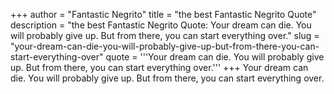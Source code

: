 +++
author = "Fantastic Negrito"
title = "the best Fantastic Negrito Quote"
description = "the best Fantastic Negrito Quote: Your dream can die. You will probably give up. But from there, you can start everything over."
slug = "your-dream-can-die-you-will-probably-give-up-but-from-there-you-can-start-everything-over"
quote = '''Your dream can die. You will probably give up. But from there, you can start everything over.'''
+++
Your dream can die. You will probably give up. But from there, you can start everything over.
